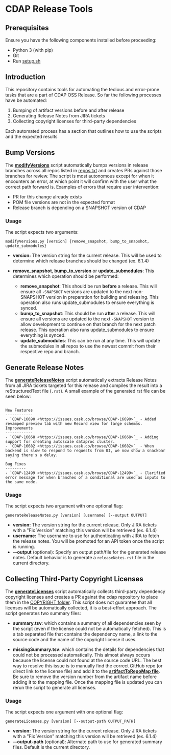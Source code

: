 # CDAP Release Tools
## Prerequisites
Ensure you have the following components installed before proceeding:
* Python 3 (with pip)
* Git
* Run [setup.sh](/setup.sh)

## Introduction
This repository contains tools for automating the tedious and error-prone tasks that are a part of CDAP OSS Release. So far the following processes have be automated:

1. Bumping of artifact versions before and after release
1. Generating Release Notes from JIRA tickets
1. Collecting copyright licenses for third-party dependencies

Each automated process has a section that outlines how to use the scripts and the expected results

## Bump Versions
The **[modifyVersions](/modifyVersions.py)** script automatically bumps versions in release branches across all repos listed in [repos.txt](/repos.txt) and creates PRs against those branches for review. The script is most autonomous except for when it encounters an error, at which point it will confirm with the user what the correct path forward is. Examples of errors that require user intervention:
* PR for this change already exists
* POM file versions are not in the expected format
* Release branch is depending on a SNAPSHOT version of CDAP

### Usage
The script expects two arguments:

`modifyVersions.py [version] {remove_snapshot, bump_to_snapshot, update_submodules}`

* **version:** The version string for the current release. This will be used to determine which release branches should be changed (ex. 6.1.4)
* **remove_snapshot**, **bump_to_version** or **update_submodules**: This determines which operation should be performed: 

  * **remove_snapshot**:  This should be run **before** a release. This will ensure all `-SNAPSHOT` versions are updated to the next non-SNAPSHOT version in preparation for building and releasing. This operation also runs update_submodules to ensure everything is synced.
  * **bump_to_snapshot**:  This should be run **after** a release. This will ensure all versions are updated to the next `-SNAPSHOT` version to allow development to continue on that branch for the next patch release. This operation also runs update_submodules to ensure everything is synced.
  * **update_submodules**:  This can be run at any time. This will update the submodules in all repos to use the newest commit from their respective repo and branch. 

## Generate Release Notes
The **[generateReleaseNotes](/generateReleaseNotes.py)** script automatically extracts Release Notes from all JIRA tickets targeted for this release and compiles the result into a reStructuredText file (`.rst`). A small example of the generated rst file can be seen below:

```

New Features
------------
- `CDAP-16690 <https://issues.cask.co/browse/CDAP-16690>`_ - Added revamped preview tab with new Record view for large schemas.
Improvements
------------
- `CDAP-16668 <https://issues.cask.co/browse/CDAP-16668>`_ - Adding support for creating autoscale dataproc cluster.
- `CDAP-16682 <https://issues.cask.co/browse/CDAP-16682>`_ - When backend is slow to respond to requests from UI, we now show a snackbar saying there's a delay.

Bug Fixes
---------
- `CDAP-12499 <https://issues.cask.co/browse/CDAP-12499>`_ - Clarified error message for when branches of a conditional are used as inputs to the same node.
```

### Usage
The script expects two argument with one optional flag:

`generateReleaseNotes.py [version] [username] [--output OUTPUT]`

* **version:** The version string for the current release. Only JIRA tickets with a "Fix Version" matching this version will be retrieved (ex. 6.1.4)
* **username:** The username to use for authenticating with JIRA to fetch the release notes. You will be promoted for an API token once the script is running. 
* **--output** (optional): Specify an output path/file for the generated release notes. Default behavior is to generate a `releaseNotes.rst` file in the current directory.

## Collecting Third-Party Copyright Licenses
The **[generateLicenses](/generateLicenses.py)** script automatically collects third-party dependency copyright licenses and creates a PR against the cdap repository to place them in the [COPYRIGHT folder](https://github.com/cdapio/cdap/tree/develop/cdap-distributions/src/COPYRIGHT). This script does not guarantee that all licenses will be automatically collected, it is a best-effort approach. The script generates two summary files:

* **summary.tsv**: which contains a summary of all dependencies seen by the script (even if the license could not be automatically fetched). This is a tab separated file that contains the dependency name, a link to the source code and the name of the copyright license it uses. 

* **missingSummary.tsv**: which contains the details for dependencies that could not be processed automatically. This almost always occurs because the license could not found at the source code URL. The best way to resolve this issue is to manually find the correct GitHub repo (or direct link to the license file) and add it to the **[artifactToRepoMap file](/artifactToRepoMap.csv)**. Be sure to remove the version number from the artifact name before adding it to the mapping file. Once the mapping file is updated you can rerun the script to generate all licenses.

### Usage
The script expects one argument with one optional flag:

`generateLicenses.py [version] [--output-path OUTPUT_PATH]`

* **version:** The version string for the current release. Only JIRA tickets with a "Fix Version" matching this version will be retrieved (ex. 6.1.4)
* **--output-path** (optional): Alternate path to use for generated summary files. Default is the current directory. 


